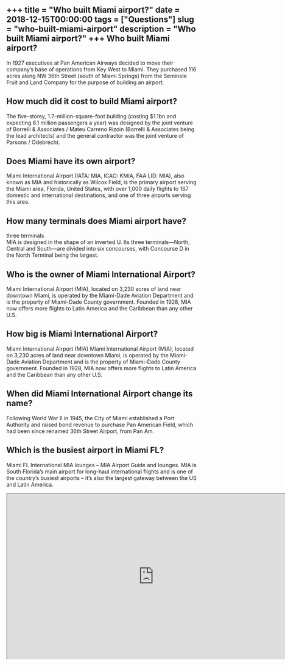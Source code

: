 +++
title = "Who built Miami airport?"
date = 2018-12-15T00:00:00
tags = ["Questions"]
slug = "who-built-miami-airport"
description = "Who built Miami airport?"
+++
Who built Miami airport?
------------------------

In 1927 executives at Pan American Airways decided to move their company’s base of operations from Key West to Miami. They purchased 116 acres along NW 36th Street (south of Miami Springs) from the Seminole Fruit and Land Company for the purpose of building an airport.

How much did it cost to build Miami airport?
--------------------------------------------

The five-storey, 1.7-million-square-foot building (costing $1.1bn and expecting 8.1 million passengers a year) was designed by the joint venture of Borrelli &amp; Associates / Mateu Carreno Rizoin (Borrelli &amp; Associates being the lead architects) and the general contractor was the joint venture of Parsons / Odebrecht.

Does Miami have its own airport?
--------------------------------

Miami International Airport (IATA: MIA, ICAO: KMIA, FAA LID: MIA), also known as MIA and historically as Wilcox Field, is the primary airport serving the Miami area, Florida, United States, with over 1,000 daily flights to 167 domestic and international destinations, and one of three airports serving this area.

How many terminals does Miami airport have?
-------------------------------------------

three terminals  
MIA is designed in the shape of an inverted U. Its three terminals—North, Central and South—are divided into six concourses, with Concourse D in the North Terminal being the largest.

Who is the owner of Miami International Airport?
------------------------------------------------

Miami International Airport (MIA), located on 3,230 acres of land near downtown Miami, is operated by the Miami-Dade Aviation Department and is the property of Miami-Dade County government. Founded in 1928, MIA now offers more flights to Latin America and the Caribbean than any other U.S.

How big is Miami International Airport?
---------------------------------------

Miami International Airport (MIA) Miami International Airport (MIA), located on 3,230 acres of land near downtown Miami, is operated by the Miami-Dade Aviation Department and is the property of Miami-Dade County government. Founded in 1928, MIA now offers more flights to Latin America and the Caribbean than any other U.S.

When did Miami International Airport change its name?
-----------------------------------------------------

Following World War II in 1945, the City of Miami established a Port Authority and raised bond revenue to purchase Pan American Field, which had been since renamed 36th Street Airport, from Pan Am.

Which is the busiest airport in Miami FL?
-----------------------------------------

Miami FL International MIA lounges – MIA Airport Guide and lounges. MIA is South Florida’s main airport for long-haul international flights and is one of the country’s busiest airports – it’s also the largest gateway between the US and Latin America.

<iframe allow="accelerometer; autoplay; clipboard-write; encrypted-media; gyroscope; picture-in-picture" allowfullscreen="" class="__youtube_prefs__  epyt-is-override  no-lazyload" data-no-lazy="1" data-origheight="433" data-origwidth="770" data-skipgform_ajax_framebjll="" height="433" id="_ytid_66440" loading="lazy" src="https://www.youtube.com/embed/5lL-Y-rgNr4?enablejsapi=1&autoplay=0&cc_load_policy=0&cc_lang_pref=&iv_load_policy=1&loop=0&modestbranding=0&rel=1&fs=1&playsinline=0&autohide=2&theme=dark&color=red&controls=1&" title="YouTube player" width="770"></iframe>